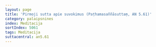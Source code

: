 ```yaml
---
layout: page
title: 'Pirmoji sutta apie suvokimus (Paṭhamasaññāsuttaṃ, AN 5.61)'
category: palaipsnines
index: Meditacija
sortIndex: 5061
tags: Meditacija
suttacentral: an5.61
---
```

